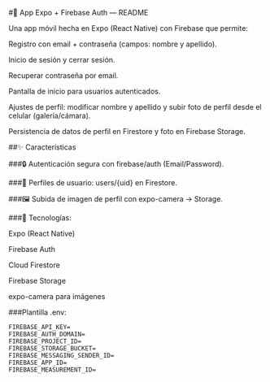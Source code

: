 #📱 App Expo + Firebase Auth — README

Una app móvil hecha en Expo (React Native) con Firebase que permite:

Registro con email + contraseña (campos: nombre y apellido).

Inicio de sesión y cerrar sesión.

Recuperar contraseña por email.

Pantalla de inicio para usuarios autenticados.

Ajustes de perfil: modificar nombre y apellido y subir foto de perfil desde el celular (galería/cámara).

Persistencia de datos de perfil en Firestore y foto en Firebase Storage.

##✨ Características

###🔒 Autenticación segura con firebase/auth (Email/Password).

###👤 Perfiles de usuario: users/{uid} en Firestore.

###🖼️ Subida de imagen de perfil con expo-camera → Storage.

###🧰 Tecnologías:

Expo
 (React Native)

Firebase Auth

Cloud Firestore

Firebase Storage

expo-camera para imágenes 

###Plantilla .env:

```
FIREBASE_API_KEY=
FIREBASE_AUTH_DOMAIN=
FIREBASE_PROJECT_ID=
FIREBASE_STORAGE_BUCKET=
FIREBASE_MESSAGING_SENDER_ID=
FIREBASE_APP_ID=
FIREBASE_MEASUREMENT_ID=
```